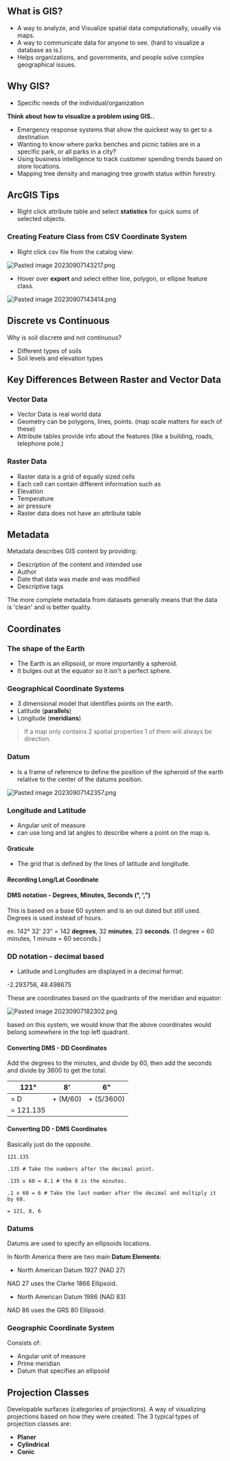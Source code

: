 

## What is GIS?

- A way to analyze, and Visualize spatial data computationally, usually via maps.
- A way to communicate data for anyone to see. (hard to visualize a database as is.)
- Helps organizations, and governments, and people solve complex geographical issues.

##  Why GIS?

- Specific needs of the individual/organization

**Think about how to visualize a problem using GIS..**

- Emergency response systems that show the quickest way to get to a destination
- Wanting to know where parks benches and picnic tables are in a specific park, or all parks in a city?
- Using business intelligence to track customer spending trends based on store locations.
- Mapping tree density and managing tree growth status within forestry.

## ArcGIS Tips

- Right click attribute table and select **statistics** for quick sums of selected objects. 

### Creating Feature Class from CSV Coordinate System

- Right click csv file from the catalog view:

![Pasted image 20230907143217.png](../attachments/Pasted%20image%2020230907143217.png)

- Hover over **export** and select either line, polygon, or ellipse feature class.

![Pasted image 20230907143414.png](../attachments/Pasted%20image%2020230907143414.png)



## Discrete vs Continuous 

Why is soil discrete and not continuous?

- Different types of soils
- Soil levels and elevation types

## Key Differences Between Raster and Vector Data

### Vector Data

- Vector Data is real world data
- Geometry can be polygons, lines, points. (map scale matters for each of these)
- Attribute tables provide info about the features (like a building, roads, telephone pole.)

### Raster Data

- Raster data is a grid of equally sized cells 
- Each cell can contain different information such as
- Elevation
- Temperature
- air pressure
- Raster data does not have an attribute table


## Metadata

 Metadata describes GIS content by providing:

- Description of the content and intended use
- Author
- Date that data was made and was modified
- Descriptive tags

The more complete metadata from datasets generally means that the data is 'clean' and is better quality.


## Coordinates

### The shape of the Earth

- The Earth is an ellipsoid, or more importantly a spheroid.
- It bulges out at the equator so it isn't a perfect sphere.

### Geographical Coordinate Systems

- 3 dimensional model that identifies points on the earth.
- Latitude (**parallels**)
- Longitude (**meridians**)

> If a map only contains 2 spatial properties 1 of them will always be direction.


### Datum

- Is a frame of reference to define the position of the spheroid of the earth relative to the center of the datums position.

![Pasted image 20230907142357.png](../attachments/Pasted%20image%2020230907142357.png)


### Longitude and Latitude

- Angular unit of measure
- can use long and lat angles to describe where a point on the map is.

#### Graticule 

- The grid that is defined by the lines of latitude and longitude.

#### Recording Long/Lat Coordinate 

#### DMS notation - Degrees, Minutes, Seconds (°, ',")

This is based on a base 60 system and is an out dated but still used. Degrees is used instead of hours.

ex. 142° 32' 23" = 142 **degrees**, 32 **minutes**, 23 **seconds**. (1 degree = 60 minutes, 1 minute = 60 seconds.)

### DD notation - decimal based 

- Latitude and Longitudes are displayed in a decimal format:

-2.293756, 48.498675 

These are coordinates based on the quadrants of the meridian and equator:

![Pasted image 20230907182302.png](../attachments/Pasted%20image%2020230907182302.png)

based on this system, we would know that the above coordinates would belong somewhere in the top left quadrant.

#### Converting DMS - DD Coordinates

Add the degrees to the minutes, and divide by 60, then add the seconds and divide by 3600 to get the total.

| 121° | 8' | 6" |
| ---- | --- | --- |
| = D  | + (M/60) | + (S/3600) |
| = 121.135 |

#### Converting DD - DMS Coordinates

Basically just do the opposite.

```
121.135

.135 # Take the numbers after the decimal point.

.135 x 60 = 8.1 # the 8 is the minutes.

.1 x 60 = 6 # Take the last number after the decimal and multiply it by 60.

= 121, 8, 6

```


### Datums

Datums are used to specify an ellipsoids locations.

In North America there are two main **Datum Elements**:

- North American Datum 1927 (NAD 27)

NAD 27 uses the Clarke 1866 Ellipsoid.

- North American Datum 1986 (NAD 83)

NAD 86 uses the GRS 80 Ellipsoid.

### Geographic Coordinate System

Consists of:

- Angular unit of measure
- Prime meridian
- Datum that specifies an ellipsoid

## Projection Classes

Developable surfaces (categories of projections). A way of visualizing projections based on how they were created. The 3 typical types of projection classes are:

- **Planer**
- **Cylindrical**
- **Conic**















